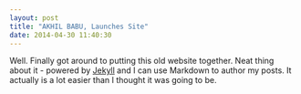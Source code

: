 ```yaml
---
layout: post
title: "AKHIL BABU, Launches Site"
date: 2014-04-30 11:40:30
---
```


Well. Finally got around to putting this old website together. Neat thing about it - powered by [Jekyll](http://jekyllrb.com) and I can use Markdown to author my posts. It actually is a lot easier than I thought it was going to be.
